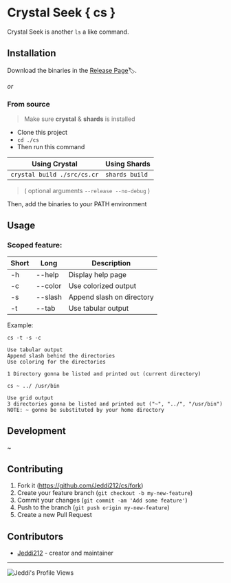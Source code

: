 # Crystal Seek { cs }

Crystal Seek is another `ls` a like command.

## Installation

Download the binaries in the [Release Page](https://github.com/Jeddi212/cs/releases)🏷️.

*or*

### From source

> Make sure **crystal** & **shards** is installed

- Clone this project
- `cd ./cs`
- Then run this command

| Using Crystal | Using Shards |
|---|---|
|`crystal build ./src/cs.cr` | `shards build`|

> ( optional arguments `--release --no-debug` )

Then, add the binaries to your PATH environment

## Usage

### Scoped feature:
| Short | Long | Description |
|---|---|---|
| -h | --help | Display help page |
| -c | --color | Use colorized output |
| -s | --slash | Append slash on directory |
| -t | --tab | Use tabular output |

Example:
```
cs -t -s -c

Use tabular output
Append slash behind the directories
Use coloring for the directories

1 Directory gonna be listed and printed out (current directory)
```

```
cs ~ ../ /usr/bin

Use grid output
3 directories gonna be listed and printed out ("~", "../", "/usr/bin")
NOTE: ~ gonne be substituted by your home directory
```


## Development

~

## Contributing

1. Fork it (<https://github.com/Jeddi212/cs/fork>)
2. Create your feature branch (`git checkout -b my-new-feature`)
3. Commit your changes (`git commit -am 'Add some feature'`)
4. Push to the branch (`git push origin my-new-feature`)
5. Create a new Pull Request

## Contributors

- [Jeddi212](https://github.com/Jeddi212) - creator and maintainer

<hr>
  
![Jeddi's Profile Views](https://api.visitorbadge.io/api/visitors?path=https%3A%2F%2Fgithub.com%2FJeddi212&countColor=%23fce775&style=flat-square)
